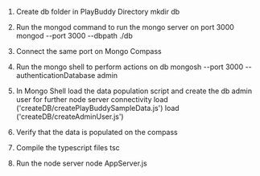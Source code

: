 1. Create db folder in PlayBuddy Directory
    mkdir db

2. Run the mongod command to run the mongo server on port 3000
    mongod --port 3000 --dbpath ./db

3. Connect the same port on Mongo Compass

4. Run the mongo shell to perform actions on db 
    mongosh --port 3000 --authenticationDatabase admin

5. In Mongo Shell load the data population script and create the db admin user for further node server connectivity
    load ('createDB/createPlayBuddySampleData.js')
    load ('createDB/createAdminUser.js')

6. Verify that the data is populated on the compass

7. Compile the typescript files
    tsc

8. Run the node server
    node AppServer.js